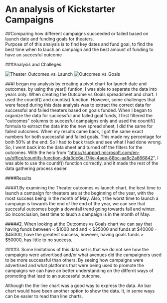 # An analysis of Kickstarter Campaigns

##Comparing how different campaigns succeeded or failed  based on launch date and funding goals for theaters.  
Purpose of of this analysis is to find key dates and fund goal, to find the best time when to lauch an campaign and the best amount of funding to have an succesful outcome

###Analysis and Challeges


![Theater_Outcomes_vs_Launch](https://user-images.githubusercontent.com/117749494/202919656-b47f5b3d-0cd6-4761-bbce-cfaf3209efd7.PNG)
![Outcomes_vs_Goals](https://user-images.githubusercontent.com/117749494/202929781-7d94dd21-1537-483f-9d8d-e1b339278733.PNG)



###I began my analysis by creating a pivot chart for launch date and outcomes. by using the year() funtion, I was able to separate the data into years only. When creating the Outcome vs Goals spreadsheet and chart. I used the countif() and countis() function. However, some challenges that were faced during this data analysis was to extract the correct data for successful and failed theaters based on goals funded. When I began to organize the data for successful and failed goal funds, I first filtered the "outcomes" columns to succesful campaigns only and used the countif() formula to extract the data into the new spread sheet, I did the same for failed outcomes. When my results came back, I got the same exact numbers for both successful and failed goals. This made my percentage for both 50% at the end. So I had to back track and see what I had done wrong. So, I went back into the data sheet and turned off the filters for the outcomes. With the help from "https://support.microsoft.com/en-us/office/countifs-function-dda3dc6e-f74e-4aee-88bc-aa8c2a866842", I was able to use the countif() function correctly, and it made the rest of the data gathering process easier. 

####Results

####1.By examining the Theater outcomes vs launch chart, the best time to launch a campaign for theaters are at the beginning of the year, with the most success being in the month of May. Also, t the worst time to launch a campaign is towards the end of the end of the year, we can see that succesful outcomes begin a downfall trend going towards fall and winter. So inconclusion, best time to lauch a campaign is in the month of May. 

#####2. When looking at the Outcomes vs Goals chart we can say that having funds between < $1000 and and < $25000 and funds at $40000 - $45000, have the greatest success, however, having goals funds > $50000, has little to no success.

####3. Some limitations of this data set is that we do not see how the campaigns were advertised and/or what avenues did the campaigners used to be more successful than others. By seeing how campaigns were advertised and what platforms that were being used to promote the campaigns we can have an better understanding on the differnt ways of promoting that lead to an successful outcome.

Although the the line chart was a good way to express the data. An bar chart would have been another option to show the data. It, in some ways can be easier to read than line charts.
